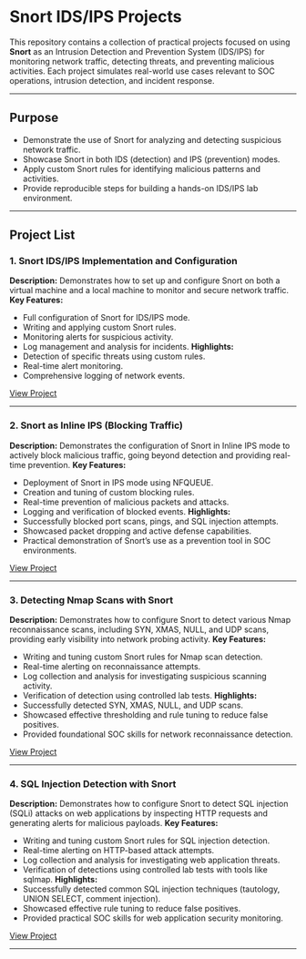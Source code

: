 # Snort IDS/IPS Projects

This repository contains a collection of practical projects focused on using **Snort** as an Intrusion Detection and Prevention System (IDS/IPS) for monitoring network traffic, detecting threats, and preventing malicious activities. Each project simulates real-world use cases relevant to SOC operations, intrusion detection, and incident response.

---

## Purpose

* Demonstrate the use of Snort for analyzing and detecting suspicious network traffic.
* Showcase Snort in both IDS (detection) and IPS (prevention) modes.
* Apply custom Snort rules for identifying malicious patterns and activities.
* Provide reproducible steps for building a hands-on IDS/IPS lab environment.

---

## Project List

### 1. Snort IDS/IPS Implementation and Configuration
**Description:** Demonstrates how to set up and configure Snort on both a virtual machine and a local machine to monitor and secure network traffic.
**Key Features:**
* Full configuration of Snort for IDS/IPS mode.
* Writing and applying custom Snort rules.
* Monitoring alerts for suspicious activity.
* Log management and analysis for incidents.
**Highlights:**
* Detection of specific threats using custom rules.
* Real-time alert monitoring.
* Comprehensive logging of network events.

[View Project](https://github.com/00112244/snort_works/blob/main/Snort-IDS-IPS-Implementation-and-Configuration.md)

---
### 2. Snort as Inline IPS (Blocking Traffic)
**Description:** Demonstrates the configuration of Snort in Inline IPS mode to actively block malicious traffic, going beyond detection and providing real-time prevention.
**Key Features:**
* Deployment of Snort in IPS mode using NFQUEUE.
* Creation and tuning of custom blocking rules.
* Real-time prevention of malicious packets and attacks.
* Logging and verification of blocked events.
**Highlights:**
* Successfully blocked port scans, pings, and SQL injection attempts.
* Showcased packet dropping and active defense capabilities.
* Practical demonstration of Snort’s use as a prevention tool in SOC environments.

[View Project](https://github.com/00112244/snort_works/blob/main/Snort-as-Inline-IPS-(Blocking-Traffic).md)

---


### 3. Detecting Nmap Scans with Snort
**Description:** Demonstrates how to configure Snort to detect various Nmap reconnaissance scans, including SYN, XMAS, NULL, and UDP scans, providing early visibility into network probing activity.
**Key Features:**
* Writing and tuning custom Snort rules for Nmap scan detection.
* Real-time alerting on reconnaissance attempts.
* Log collection and analysis for investigating suspicious scanning activity.
* Verification of detection using controlled lab tests.
**Highlights:**
* Successfully detected SYN, XMAS, NULL, and UDP scans.
* Showcased effective thresholding and rule tuning to reduce false positives.
* Provided foundational SOC skills for network reconnaissance detection.

[View Project](https://github.com/00112244/snort_works/blob/main/Detecting-Nmap-Scans-with-Snort.md)

---

### 4. SQL Injection Detection with Snort
**Description:** Demonstrates how to configure Snort to detect SQL injection (SQLi) attacks on web applications by inspecting HTTP requests and generating alerts for malicious payloads.
**Key Features:**
* Writing and tuning custom Snort rules for SQL injection detection.
* Real-time alerting on HTTP-based attack attempts.
* Log collection and analysis for investigating web application threats.
* Verification of detections using controlled lab tests with tools like sqlmap.
**Highlights:**
* Successfully detected common SQL injection techniques (tautology, UNION SELECT, comment injection).
* Showcased effective rule tuning to reduce false positives.
* Provided practical SOC skills for web application security monitoring.

[View Project](https://github.com/00112244/snort_works/blob/main/SQL-Injection-Detection-with-Snort.md)

---

